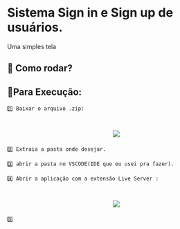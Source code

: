# Sistema Sign in e Sign up de usuários.

Uma simples tela 

## 🚀 Como rodar?

## 📁**Para Execução:**

    1️⃣ Baixar o arquivo .zip:

<h1 align="center"><img src='https://ik.imagekit.io/AlvesLuan/headmes/downloadZip.png?ik-sdk-version=javascript-1.4.3&updatedAt=1668888872153'> </h1>

    2️⃣ Extraia a pasta onde desejar. 

    3️⃣ abrir a pasta no VSCODE(IDE que eu usei pra fazer).

    4️⃣ Abrir a aplicação com a extensão Live Server :
<h1 align="center"><img src='https://ik.imagekit.io/AlvesLuan/headmes/liveserver?ik-sdk-version=javascript-1.4.3&updatedAt=1668888882956'> </h1>

    5️⃣ 

